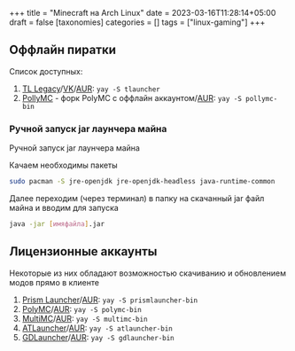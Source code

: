 +++
title = "Minecraft на Arch Linux"
date = 2023-03-16T11:28:14+05:00
draft = false
[taxonomies]
categories = []
tags = ["linux-gaming"]
+++

## Оффлайн пиратки

Список доступных:
1. [TL Legacy](https://tlaun.ch/)/[VK](https://vk.link/tl_mc_launcher)/[AUR](https://aur.archlinux.org/packages/tlauncher/): `yay -S tlauncher`
2. [PollyMC](https://github.com/fn2006/PollyMC) - форк PolyMC с оффлайн аккаунтом/[AUR](https://aur.archlinux.org/packages/pollymc-bin): `yay -S pollymc-bin`

### Ручной запуск jar лаунчера майна

Ручной запуск jar лаунчера майна

Качаем необходимы пакеты
```sh
sudo pacman -S jre-openjdk jre-openjdk-headless java-runtime-common
```
Далее переходим (через терминал) в папку на скачанный jar файл майна и вводим для запуска
```sh
java -jar [имяфайла].jar
```

## Лицензионные аккаунты

Некоторые из них обладают возможностью скачиванию и обновлением модов прямо в клиенте

1. [Prism Launcher](https://prismlauncher.org/)/[AUR](https://aur.archlinux.org/packages/prismlauncher-bin): `yay -S prismlauncher-bin`
2. [PolyMC](https://polymc.org/)/[AUR](https://aur.archlinux.org/packages/polymc-bin): `yay -S polymc-bin`
3. [MultiMC](https://github.com/MultiMC/Launcher)/[AUR](https://aur.archlinux.org/packages/multimc-bin): `yay -S multimc-bin`
4. [ATLauncher](https://atlauncher.com/)/[AUR](https://aur.archlinux.org/packages/atlauncher-bin): `yay -S atlauncher-bin`
5. [GDLauncher](https://gdevs.io/)/[AUR](https://aur.archlinux.org/packages/gdlauncher-bin): `yay -S gdlauncher-bin`
